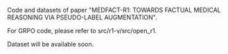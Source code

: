 Code and datasets of paper "MEDFACT-R1: TOWARDS FACTUAL MEDICAL REASONING VIA PSEUDO-LABEL AUGMENTATION".

For GRPO code, please refer to src/r1-v/src/open_r1.

Dataset will be available soon.